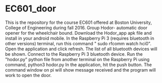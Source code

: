 # EC601_door
This is the repository for the course EC601 offered at Boston University, College of Engineering during fall 2016. Group Hodor- automatic door opener for the wheelchair bound.
Download the Hodor_app apk file and install in your android mobile.
In the Raspberry Pi 3 (requires bluetooth in other versions) terminal, run this command " sudo rfcomm watch hci0".
Open the application and click refresh. The list of all bluetooth devices will be shown. Connect to the Raspberry Pi 3 bluetooth device.
Run the "hodor.py" python  file from another terminal on the Raspberry Pi using command, 
    python3 hodor.py
In the application, hit the push button. The command window on pi will show message received and the program will work to open the door.
